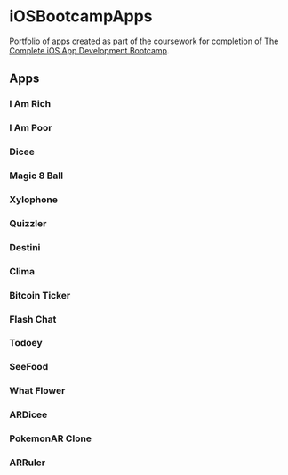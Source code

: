 # iOSBootcampApps

Portfolio of apps created as part of the coursework for completion of  [The Complete iOS App Development Bootcamp](https://www.udemy.com/ios11-app-development-bootcamp/).

## Apps

### I Am Rich
### I Am Poor
### Dicee
### Magic 8 Ball
### Xylophone 
### Quizzler
### Destini
### Clima
### Bitcoin Ticker
### Flash Chat
### Todoey
### SeeFood
### What Flower
### ARDicee
### PokemonAR Clone
### ARRuler
